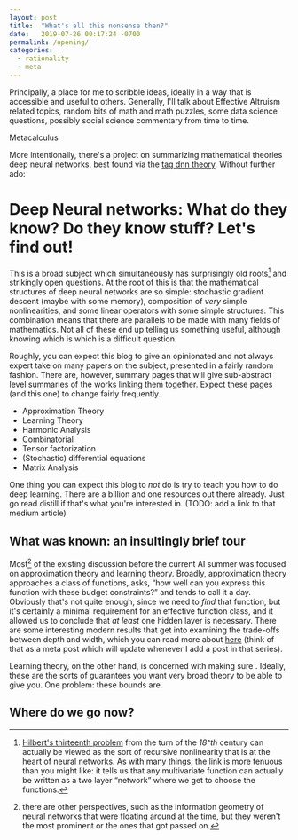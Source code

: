 ```yaml
---
layout: post
title:  "What's all this nonsense then?"
date:   2019-07-26 00:17:24 -0700
permalink: /opening/
categories:
  - rationality
  - meta
---
```


Principally, a place for me to scribble ideas, ideally in a way that is
accessible and useful to others. Generally, I'll talk about Effective Altruism
related topics, random bits of math and math puzzles, some data science
questions, possibly social science commentary from time to time.

Metacalculus

More intentionally, there's a project on summarizing mathematical theories deep
neural networks, best found via the [tag dnn theory](/tags/). Without further ado:

# Deep Neural networks: What do they know? Do they know stuff? Let's find out!
This is a broad subject which simultaneously has surprisingly old roots[^1] and
strikingly open questions. At the root of this is that the mathematical
structures of deep neural networks are so simple: stochastic gradient descent
(maybe with some memory), composition of *very* simple nonlinearities, and some
linear operators with some simple structures. This combination means
that there are parallels to be made with many fields of mathematics. Not all of
these end up telling us something useful, although knowing which is which is a
difficult question.

Roughly, you can expect this blog to give an opinionated and not always expert
take on many papers on the subject, presented in a fairly random fashion. There
are, however, summary pages that will give sub-abstract level summaries of the
works linking them together. Expect these pages (and this one) to change fairly
frequently.
* Approximation Theory
* Learning Theory
* Harmonic Analysis
* Combinatorial
* Tensor factorization
* (Stochastic) differential equations
* Matrix Analysis

One thing you can expect this blog to *not* do is try to teach you how to do
deep learning. There are a billion and one resources out there already. Just go
read distill if that's what you're interested in. (TODO: add a link to that
medium article)
## What was known: an insultingly brief tour

Most[^2] of the existing discussion before the current AI summer was focused on
approximation theory and learning theory. Broadly, approximation theory
approaches a class of functions, asks, <q>how well can you express this
function with these budget constraints?</q> and tends to call it a
day. Obviously that's not quite enough, since we need to *find* that function,
but it's certainly a minimal requirement for an effective function class, and
it allowed us to conclude that *at least* one hidden layer is necessary. There
are some interesting modern results that get into examining the trade-offs
between depth and width, which you can read more about
[here](blog/approximationTheory) (think of that as a meta post which will
update whenever I add a post in that series).

Learning theory, on the other hand, is concerned with making sure . Ideally,
these are the sorts of guarantees you want very broad theory to be able to give
you. One problem: these bounds are.

## Where do we go now?



[^1]: [Hilbert's thirteenth
    problem](https://en.wikipedia.org/wiki/Kolmogorov%E2%80%93Arnold_representation_theorem)
    from the turn of the *18^th* century can actually be viewed as the sort
    of recursive nonlinearity that is at the heart of neural networks. As with
    many things, the link is more tenuous than you might like: it tells us that
    any multivariate function can actually be written as a two layer
    <q>network</q> where we get to choose the functions.

[^2]: there are other perspectives, such as the information geometry of neural
    networks that were floating around at the time, but they weren't the most
    prominent or the ones that got passed on.
